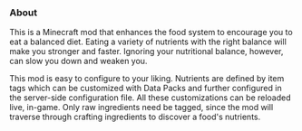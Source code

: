 ### About
This is a Minecraft mod that enhances the food system to encourage you to eat a balanced diet.
Eating a variety of nutrients with the right balance will make you stronger and faster.
Ignoring your nutritional balance, however, can slow you down and weaken you.

This mod is easy to configure to your liking.
Nutrients are defined by item tags which can be customized with Data Packs
and further configured in the server-side configuration file.
All these customizations can be reloaded live, in-game.
Only raw ingredients need be tagged, since the mod will traverse through crafting ingredients
to discover a food's nutrients.